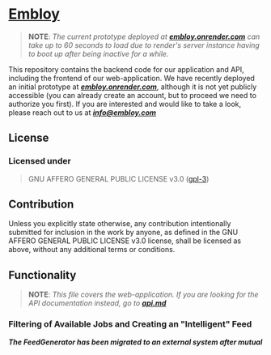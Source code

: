 <h1><a href="https://embloy.com">Embloy</a></h1>

> __NOTE__: _The current prototype deployed at ***[embloy.onrender.com](embloy.onrender.com)*** can take up to 60 seconds to load due to render's server instance having to boot up after being inactive for a while._

This repository contains the backend code for our application and API, including the frontend of our web-application. We
have recently deployed an initial prototype at
***[embloy.onrender.com](embloy.onrender.com)***, although
it is not yet publicly accessible (you can already create an account, but to proceed we need to authorize you first). If
you are interested and would like to take a look, please reach out to us at
___[info@embloy.com](mailto:info@embloy.com?subject=I%20want%20to%20have%20a%20look%20at%20your%20prototype!)___

## License

### Licensed under

> GNU AFFERO GENERAL PUBLIC LICENSE v3.0 ([gpl-3](https://www.gnu.org/licenses/gpl-3.0.en.html))

## Contribution

Unless you explicitly state otherwise, any contribution intentionally submitted for inclusion in the work by anyone, as
defined in the GNU AFFERO GENERAL PUBLIC LICENSE v3.0 license, shall be licensed as above, without any additional terms
or conditions.

## Functionality

> __NOTE__: _This file covers the web-application. If you are looking for the API documentation instead, go to_
___[api.md](app/controllers/api/v0/api.md)___

### Filtering of Available Jobs and Creating an "Intelligent" Feed

***The FeedGenerator has been migrated to an external system after mutual agreement among the developers. Although the
details of the project are confidential, a basic understanding of its functionality is necessary to work on the Rails
backend. The enhanced FeedGenerator features a single REST API endpoint, which can only be accessed by the Rails server
via an authentication barrier. Credentials are provided on a need-to-know basis. The FeedGenerator ranks each element of
a set of jobs (or "slice") that are provided by the Rails backend. The resulting feed is then displayed to the user.***

The job feed delivers personalized job recommendations based on the user's preferences and behavior.
The user can also utilize our advanced search functionality, which includes comprehensive filtering and sorting options
for direct job exploration.

Additionally, our interactive map interface, powered by the [OpenStreetMap API](https://www.openstreetmap.org), provides
a visual overview of job opportunities.

### User Authentication

Users can set up an account with their email address and password, or choose to log in using the OAuth2.0 services
provided by Google and GitHub. Once an account is created, it needs to be verified by clicking on the email.

Passwords are instantly hashed using [bcryt](https://en.wikipedia.org/wiki/Bcrypt) and stored in the database as an hash. In case a user forgets their password, it can be reset via standard email authentication.

For an optimal user experience, it is recommended to fill out the 'Preferences' field under 'My Profile'.
To log into the application, users can use the aforementioned OAuth2.0 services or enter their password.
If a user forgets their password, they can reset it by providing their email address and following the specified
procedure in the email.

### Job posting

Authenticated user's can create new job listings/postings (including a fitting title, a short description, a high resolution cover-image and more) and, depending on the employer's liking, also define customized CV and motivation letter requirements.
This customization includes specifying whether a CV or a motivation letter is required for the application, and if required, employers can also indicate their preferred file formats to ensure that the applications meet the employer's expectations.

Other users can then view these job listings and apply for the positions. 

### Managing Applications for Available Jobs

The system is capable of managing jobs and applications, supporting
basic [CRUD operations](https://www.javatpoint.com/crud-operations-in-sql), and notifying the employer when a new
application is submitted, as well as notifying the applicant when their application is accepted or rejected.

All notifications are sent via [SMTP](https://en.wikipedia.org/wiki/Simple_Mail_Transfer_Protocol).
Uploaded images are stored and encrypted on Backblaze B2 Bucket (soon to be migrated to AWS S3).

## How it Works

To get started, simply visit [our website](http://embloy.com/) and create a new account or log in with an existing
account. It's that easy!

## Running on Docker

Go into the project directory and run: \
`$ docker build -t embloy .`\
`$ docker run -it -p 3000:3000 embloy `

To deploy to docker-hub: \
`$ docker tag embloy:latest <docker-username>/<docker-repository>`\
`$ docker push <docker-username>/<docker-repository>`

## Config

> __NOTE__: _You only need to follow these steps if you wish to contribute and need to test your changes locally_

<details>
  <summary> 1. Prerequisites </summary>

- Install Ruby 3.2.2

- Install Rails 7

- Install Postgresql 16

- Open pgAdmin4

- Add a new server

</details>

<details>
  <summary> 2. Connect to our remote database </summary>

-     hostname/address: <special authorization needed>

-     maintanence database: <special authorization needed>

-     username: <special authorization needed>

-     password: <special authorization needed>

-      port: 5432

</details>

<details>
  <summary> 3. Start the server </summary>

If you wish to experiment on our backend or contribute to our front end, you can test your changes by starting a local
server.

1. Create a file 'config/env_var.rb' with the following content:

   ```
   ENV['RAILS_MASTER_KEY'] = <>
   ENV['RAILS_SERVE_STATIC_FILES'] = <>
   # DATABASE ACCESS
   ENV['DATABASE_HOST'] = <>
   ENV['DATABASE_PASSWORD'] = <>
   ENV['DATABASE_URL'] = <>
   # ENV['DATABASE_URL'] = <>
   ENV['DATABASE_USER'] = <>
   # OAUTH2 CODES
   ## GOOGLE
   ENV['GOOGLE_OAUTH2_KEY'] = <>
   ENV['GOOGLE_OAUTH2_SECRET'] = <>
   ## GITHUB: embloy.onrender
   ENV['GITHUB_KEY'] = <>
   ENV['GITHUB_SECRET'] = <>
   # E-MAIL CREDENTIALS
   ENV['EMAIL_ADDRESS'] = <>
   ENV['EMAIL_HOST'] = <>
   ENV['EMAIL_INFO_USER'] = <>
   ENV['EMAIL_NOREPLY_USER'] = <>
   ENV['EMAIL_PASSWORD'] = <>
   # TOKEN SECRETS
   ENV['REFRESH_TOKEN_SECRET'] = <>
   ENV['ACCESS_TOKEN_SECRET'] = <>
   # CORS CLIENT_URL
   ENV['CORS_CLIENT_URL'] = <>
   # BACKBLAZE B2 BUCKET
   ENV['BUCKET_APPLICATION_KEY_ID'] = <>
   ENV['BUCKET_APPLICATION_KEY'] = <>
   ENV['BUCKET_NAME'] = <>
   ENV['BUCKET_ID'] = <>
   ENV['BUCKET_REGION'] = <>
   ENV['BUCKET_ENDPOINT'] = <>
   ```

1. Run ``$ rails db:create`` to create all necessary tables in your development database.
2. Run ``$ rails db:migrate`` to migrate your changes to the database.
3. Run ``$ rails server`` to start the server.
4. Add the following lines manually when resetting the current database or creating a new database:

   ```
   CREATE EXTENSION postgis;
   ALTER TABLE jobs ADD COLUMN job_value public.geography(PointZ,4326);
   CREATE INDEX IF NOT EXISTS job_job_value_index
   ON public.jobs USING gist
   (job_value)
   TABLESPACE pg_default;
   ```

</details>

4. Go to http://localhost:3000

## What's next

> __NOTE__: _See [GitHub issues](https://github.com/embloy/embloy-backend/issues) for more information_

- ~~Update profile section UI~~
- ~~Integrate meilisearch into front-and backend~~
- Update search UI
- ~~Deploy test version~~
- Migrate Render-service to Azure
- Migrate Backblaze B2 to AWS S3
- Implement review function
- ~~Create seeds for jobs, users and applications~~
- Develop a first mobile-app prototype
- ...

---

© Carlo Bortolan, Jan Hummel

> Carlo Bortolan &nbsp;&middot;&nbsp;
> GitHub [@carlobortolan](https://github.com/carlobortolan) &nbsp;&middot;&nbsp;
> contact via [bortolanoffice@embloy.com](mailto:bortolanoffice@embloy.com)
>
> Jan Hummel &nbsp;&middot;&nbsp;
> GitHub [@github4touchdouble](https://github.com/github4touchdouble) &nbsp;&middot;&nbsp;
> contact via [hummeloffice@embloy.com](mailto:hummeloffice@embloy.com)
